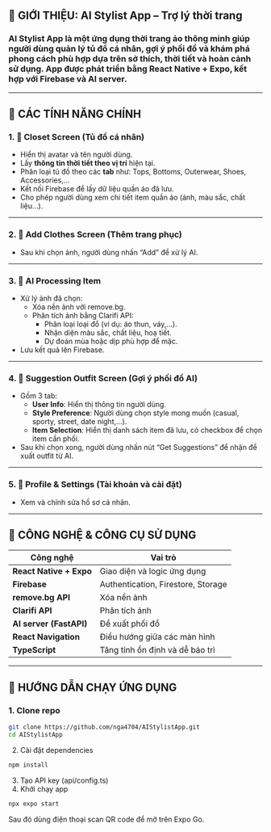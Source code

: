 ## 🎨 GIỚI THIỆU: AI Stylist App – Trợ lý thời trang 
### **AI Stylist App** là một ứng dụng thời trang ảo thông minh giúp người dùng quản lý tủ đồ cá nhân, gợi ý phối đồ và khám phá phong cách phù hợp dựa trên sở thích, thời tiết và hoàn cảnh sử dụng. App được phát triển bằng **React Native + Expo**, kết hợp với **Firebase** và **AI server**.
---
## 🌟 CÁC TÍNH NĂNG CHÍNH
### 1. 👗 **Closet Screen (Tủ đồ cá nhân)**
* Hiển thị avatar và tên người dùng.
* Lấy **thông tin thời tiết theo vị trí** hiện tại.
* Phân loại tủ đồ theo các **tab** như: Tops, Bottoms, Outerwear, Shoes, Accessories,...
* Kết nối Firebase để lấy dữ liệu quần áo đã lưu.
* Cho phép người dùng xem chi tiết item quần áo (ảnh, màu sắc, chất liệu...).
---
### 2. 📸 **Add Clothes Screen (Thêm trang phục)**
* Sau khi chọn ảnh, người dùng nhấn “Add” để xử lý AI.
---
### 3. 🤖 **AI Processing Item**
* Xử lý ảnh đã chọn:
  * Xóa nền ảnh với remove.bg.
  * Phân tích ảnh bằng Clarifi API:
    * Phân loại loại đồ (ví dụ: áo thun, váy,...).
    * Nhận diện màu sắc, chất liệu, hoạ tiết.
    * Dự đoán mùa hoặc dịp phù hợp để mặc.
* Lưu kết quả lên Firebase.
---
### 4. 🧠 **Suggestion Outfit Screen (Gợi ý phối đồ AI)**
* Gồm 3 tab:
  * **User Info**: Hiển thị thông tin người dùng.
  * **Style Preference**: Người dùng chọn style mong muốn (casual, sporty, street, date night,...).
  * **Item Selection**: Hiển thị danh sách item đã lưu, có checkbox để chọn item cần phối.
* Sau khi chọn xong, người dùng nhấn nút “Get Suggestions” để nhận đề xuất outfit từ AI.
---
### 5. 🧾 **Profile & Settings (Tài khoản và cài đặt)**
* Xem và chỉnh sửa hồ sơ cá nhân.
---
## 🔌 CÔNG NGHỆ & CÔNG CỤ SỬ DỤNG
| Công nghệ                          | Vai trò                                        |
| ---------------------------------- | ---------------------------------------------- |
| **React Native + Expo**            | Giao diện và logic ứng dụng                    |
| **Firebase**                       | Authentication, Firestore, Storage             |
| **remove.bg API**                  | Xóa nền ảnh                                    |
| **Clarifi API**                    | Phân tích ảnh                                  |
| **AI server (FastAPI)**            | Đề xuất phối đồ                                |
| **React Navigation**               | Điều hướng giữa các màn hình                   |
| **TypeScript**                     | Tăng tính ổn định và dễ bảo trì                |
---

## 🚀 HƯỚNG DẪN CHẠY ỨNG DỤNG
### 1. Clone repo
```bash
git clone https://github.com/nga4704/AIStylistApp.git
cd AIStylistApp
```
2. Cài đặt dependencies
```bash
npm install
```
3. Tạo API key (api/config.ts)
4. Khởi chạy app
```bash
npx expo start
```
Sau đó dùng điện thoại scan QR code để mở trên Expo Go.
